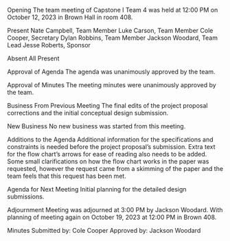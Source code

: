 Opening
The team meeting of Capstone I Team 4 was held at 12:00 PM on October 12, 2023 in Brown Hall in room 408.

Present
Nate Campbell, Team Member
Luke Carson, Team Member
Cole Cooper, Secretary
Dylan Robbins, Team Member
Jackson Woodard, Team Lead
Jesse Roberts, Sponsor

Absent
All Present

Approval of Agenda
The agenda was unanimously approved by the team.

Approval of Minutes
The meeting minutes were unanimously approved by the team.

Business From Previous Meeting
The final edits of the project proposal corrections and the initial conceptual design submission.

New Business 
No new business was started from this meeting. 

Additions to the Agenda
Additional information for the specifications and constraints is needed before the project proposal’s submission. 
Extra text for the flow chart’s arrows for ease of reading also needs to be added. 
Some small clarifications on how the flow chart works in the paper was requested, 
however the request came from a skimming of the paper and the team feels that this request has been met. 

Agenda for Next Meeting
Initial planning for the detailed design submissions. 

Adjournment 
Meeting was adjourned at 3:00 PM by Jackson Woodard. With planning of meeting again on October 19, 2023 at 12:00 PM in Brown 408.

Minutes Submitted by: Cole Cooper
Approved by: Jackson Woodard
